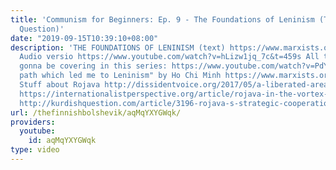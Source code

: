 ```yaml
---
title: 'Communism for Beginners: Ep. 9 - The Foundations of Leninism (The National
  Question)'
date: "2019-09-15T10:39:10+08:00"
description: 'THE FOUNDATIONS OF LENINISM (text) https://www.marxists.org/reference/archive/stalin/works/1924/foundations-leninism/
  Audio versio https://www.youtube.com/watch?v=hLizw1jq_7c&t=459s All the books we''re
  gonna be covering in this series: https://www.youtube.com/watch?v=PdYLR... "The
  path which led me to Leninism" by Ho Chi Minh https://www.marxists.org/reference/archive/ho-chi-minh/works/1960/04/x01.htm
  Stuff about Rojava http://dissidentvoice.org/2017/05/a-liberated-area-in-the-middle-east-western-imperialism-in-rojava/
  https://internationalistperspective.org/article/rojava-in-the-vortex-of-inter-imperialist-antagonisms/
  http://kurdishquestion.com/article/3196-rojava-s-strategic-cooperation-with-usa-good-bad-or-neither'
url: /thefinnishbolshevik/aqMqYXYGWqk/
providers:
  youtube:
    id: aqMqYXYGWqk
type: video
---
```

